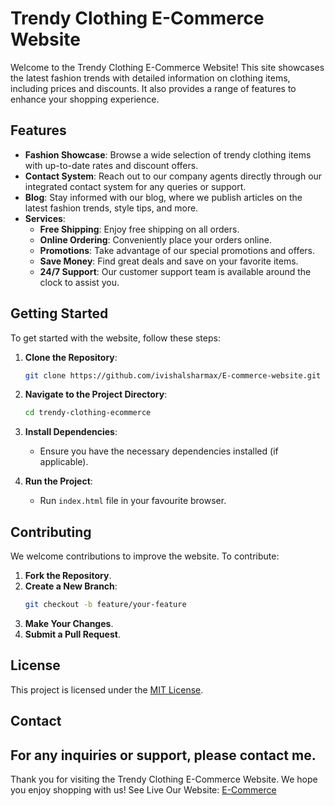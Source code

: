 # Trendy Clothing E-Commerce Website
Welcome to the Trendy Clothing E-Commerce Website! This site showcases the latest fashion trends with detailed information on clothing items, including prices and discounts. It also provides a range of features to enhance your shopping experience.

## Features
- **Fashion Showcase**: Browse a wide selection of trendy clothing items with up-to-date rates and discount offers.
- **Contact System**: Reach out to our company agents directly through our integrated contact system for any queries or support.
- **Blog**: Stay informed with our blog, where we publish articles on the latest fashion trends, style tips, and more.
- **Services**:
  - **Free Shipping**: Enjoy free shipping on all orders.
  - **Online Ordering**: Conveniently place your orders online.
  - **Promotions**: Take advantage of our special promotions and offers.
  - **Save Money**: Find great deals and save on your favorite items.
  - **24/7 Support**: Our customer support team is available around the clock to assist you.

## Getting Started
To get started with the website, follow these steps:

1. **Clone the Repository**:
   ```bash
   git clone https://github.com/ivishalsharmax/E-commerce-website.git
   ```
2. **Navigate to the Project Directory**:
   ```bash
   cd trendy-clothing-ecommerce
   ```
3. **Install Dependencies**:
   - Ensure you have the necessary dependencies installed (if applicable).

4. **Run the Project**:
   - Run `index.html` file in your favourite browser.

## Contributing
We welcome contributions to improve the website. To contribute:

1. **Fork the Repository**.
2. **Create a New Branch**:
   ```bash
   git checkout -b feature/your-feature
   ```
3. **Make Your Changes**.
4. **Submit a Pull Request**.

## License
This project is licensed under the [MIT License](LICENSE).

## Contact
For any inquiries or support, please contact me.
---
Thank you for visiting the Trendy Clothing E-Commerce Website. We hope you enjoy shopping with us!
See Live Our Website: [E-Commerce](https://ivishalsharmax.github.io/E-commerce-website/)
